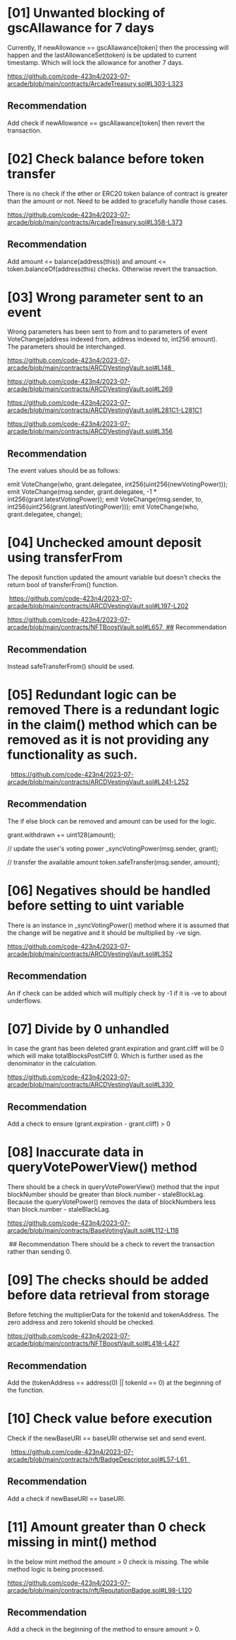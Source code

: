 # [01] Unwanted blocking of gscAllawance for 7 days
 Currently, If newAllowance == gscAllawance[token] then the processing will happen and the lastAllowanceSet(token) is be updated to current timestamp. Which will lock the allowance for another 7 days.

https://github.com/code-423n4/2023-07-arcade/blob/main/contracts/ArcadeTreasury.sol#L303-L323

## Recommendation
Add check if newAllowance == gscAllawance[token] then revert the transaction.

# [02] Check balance before token transfer
There is no check if the ether or ERC20 token balance of contract is greater than the amount or not. Need to be added to gracefully handle those cases.

https://github.com/code-423n4/2023-07-arcade/blob/main/contracts/ArcadeTreasury.sol#L358-L373
 
## Recommendation
Add amount <= balance(address(this)) and amount <= token.balanceOf(address(this) checks. Otherwise revert the transaction.

# [03] Wrong parameter sent to an event
Wrong parameters has been sent to from and to parameters of event VoteChange(address indexed from, address indexed to, int256 amount). The parameters should be interchanged.

https://github.com/code-423n4/2023-07-arcade/blob/main/contracts/ARCDVestingVault.sol#L148  

https://github.com/code-423n4/2023-07-arcade/blob/main/contracts/ARCDVestingVault.sol#L269

https://github.com/code-423n4/2023-07-arcade/blob/main/contracts/ARCDVestingVault.sol#L281C1-L281C1

https://github.com/code-423n4/2023-07-arcade/blob/main/contracts/ARCDVestingVault.sol#L356

## Recommendation
The event values should be as follows:

emit VoteChange(who, grant.delegatee, int256(uint256(newVotingPower)));
emit VoteChange(msg.sender, grant.delegatee, -1 * int256(grant.latestVotingPower));
emit VoteChange(msg.sender, to, int256(uint256(grant.latestVotingPower)));
emit VoteChange(who, grant.delegatee, change);

# [04] Unchecked amount deposit using transferFrom
The deposit function updated the amount variable but doesn’t checks the return bool of transferFrom() function.

 https://github.com/code-423n4/2023-07-arcade/blob/main/contracts/ARCDVestingVault.sol#L197-L202

https://github.com/code-423n4/2023-07-arcade/blob/main/contracts/NFTBoostVault.sol#L657  ## Recommendation

## Recommendation
Instead safeTransferFrom() should be used.
 
# [05] Redundant logic can be removed There is a redundant logic in the claim() method which can be removed as it is not providing any functionality as such.

  https://github.com/code-423n4/2023-07-arcade/blob/main/contracts/ARCDVestingVault.sol#L241-L252

## Recommendation
The if else block can be removed and amount can be used for the logic.

grant.withdrawn += uint128(amount);

 // update the user's voting power
 _syncVotingPower(msg.sender, grant);

// transfer the available amount
token.safeTransfer(msg.sender, amount);  

# [06] Negatives should be handled before setting to uint variable
There is an instance in _syncVotingPower() method where it is assumed that the change will be negative and it should be multiplied by -ve sign. 

https://github.com/code-423n4/2023-07-arcade/blob/main/contracts/ARCDVestingVault.sol#L352

## Recommendation
An if check can be added which will multiply check by -1 if it is -ve to about underflows.  

# [07] Divide by 0 unhandled
In case the grant has been deleted grant.expiration and grant.cliff will be 0 which will make totalBlocksPostCliff 0. Which is further used as the denominator in the calculation.  

https://github.com/code-423n4/2023-07-arcade/blob/main/contracts/ARCDVestingVault.sol#L330 

## Recommendation
Add a check to ensure (grant.expiration - grant.cliff) > 0 

# [08] Inaccurate data in queryVotePowerView() method
There should be a check in queryVotePowerView() method that the input blockNumber should be greater than block.number - staleBlockLag. Because the queryVotePower() removes the data of blockNumbers less than block.number - staleBlackLag. 

https://github.com/code-423n4/2023-07-arcade/blob/main/contracts/BaseVotingVault.sol#L112-L118

 ## Recommendation There should be a check to revert the transaction rather than sending 0. 

# [09] The checks should be added before data retrieval from storage
Before fetching the multiplierData for the tokenId and tokenAddress. The zero address and zero tokenId should be checked.

https://github.com/code-423n4/2023-07-arcade/blob/main/contracts/NFTBoostVault.sol#L418-L427

## Recommendation
Add the (tokenAddress == address(0) || tokenId == 0) at the beginning of the function.

# [10] Check value before execution
Check if the newBaseURI == baseURI otherwise set and send event.

  https://github.com/code-423n4/2023-07-arcade/blob/main/contracts/nft/BadgeDescriptor.sol#L57-L61  

## Recommendation 
Add a check if newBaseURI == baseURI.

# [11] Amount greater than 0 check missing in mint() method
In the below mint method the amount > 0 check is missing. The while method logic is being processed.

https://github.com/code-423n4/2023-07-arcade/blob/main/contracts/nft/ReputationBadge.sol#L98-L120

## Recommendation
Add a check in the beginning of the method to ensure amount > 0.

